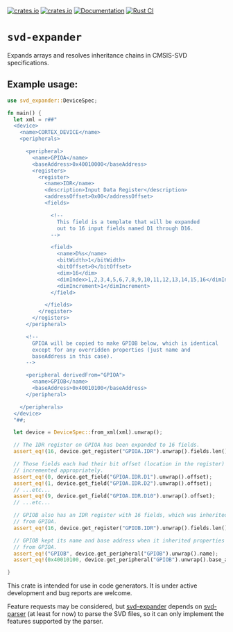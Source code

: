 [![crates.io](https://img.shields.io/crates/d/svd-expander.svg)](https://crates.io/crates/svd-expander)
[![crates.io](https://img.shields.io/crates/v/svd-expander.svg)](https://crates.io/crates/svd-expander)
[![Documentation](https://docs.rs/svd-expander/badge.svg)](https://docs.rs/svd-expander)
[![Rust CI](https://github.com/Past9/svd-expander/workflows/Rust/badge.svg?branch=master)](https://github.com/Past9/svd-expander/actions?query=workflow%3ARust+branch%3Amaster)

# `svd-expander`

Expands arrays and resolves inheritance chains in CMSIS-SVD specifications.

## Example usage:

```rust
use svd_expander::DeviceSpec;

fn main() {
  let xml = r##"
  <device>
    <name>CORTEX_DEVICE</name>
    <peripherals>

      <peripheral>
        <name>GPIOA</name>
        <baseAddress>0x40010000</baseAddress>
        <registers>
          <register>
            <name>IDR</name>
            <description>Input Data Register</description>
            <addressOffset>0x00</addressOffset>
            <fields>

              <!-- 
                This field is a template that will be expanded 
                out to 16 input fields named D1 through D16.
              -->

              <field>
                <name>D%s</name>
                <bitWidth>1</bitWidth>
                <bitOffset>0</bitOffset>
                <dim>16</dim>
                <dimIndex>1,2,3,4,5,6,7,8,9,10,11,12,13,14,15,16</dimIndex>
                <dimIncrement>1</dimIncrement>
              </field>

            </fields>
          </register>
        </registers>
      </peripheral>

      <!-- 
        GPIOA will be copied to make GPIOB below, which is identical 
        except for any overridden properties (just name and 
        baseAddress in this case).
      -->

      <peripheral derivedFrom="GPIOA">
        <name>GPIOB</name>
        <baseAddress>0x40010100</baseAddress>
      </peripheral>

    </peripherals>
  </device>
  "##;

  let device = DeviceSpec::from_xml(xml).unwrap();

  // The IDR register on GPIOA has been expanded to 16 fields.
  assert_eq!(16, device.get_register("GPIOA.IDR").unwrap().fields.len());

  // Those fields each had their bit offset (location in the register)
  // incremented appropriately.
  assert_eq!(0, device.get_field("GPIOA.IDR.D1").unwrap().offset);
  assert_eq!(1, device.get_field("GPIOA.IDR.D2").unwrap().offset);
  // ...etc...
  assert_eq!(9, device.get_field("GPIOA.IDR.D10").unwrap().offset);
  // ...etc...

  // GPIOB also has an IDR register with 16 fields, which was inherited 
  // from GPIOA.
  assert_eq!(16, device.get_register("GPIOB.IDR").unwrap().fields.len());

  // GPIOB kept its name and base address when it inherited properties
  // from GPIOA.
  assert_eq!("GPIOB", device.get_peripheral("GPIOB").unwrap().name);
  assert_eq!(0x40010100, device.get_peripheral("GPIOB").unwrap().base_address);

}
```

This crate is intended for use in code generators. It is under active development and bug
reports are welcome.

Feature requests may be considered, but [svd-expander](https://crates.io/crates/svd-expander)
depends on [svd-parser](https://crates.io/crates/svd-parser) (at least for now) to parse the
SVD files, so it can only implement the features supported by the parser.
